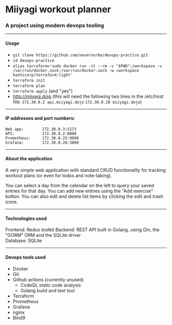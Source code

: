 # Miiyagi workout planner
### A project using modern devops tooling
---

#### Usage

-   `git clone https://github.com/nevernorbo/devops-practice.git`
-   `cd devops-practice`
-   `alias terraform='sudo docker run -it --rm -v "$PWD":/workspace -v /var/run/docker.sock:/var/run/docker.sock -w /workspace hashicorp/terraform:light'`
-   `terraform init`
-   `terraform plan`
-   `terraform apply` (and "yes")
-   http://miiyagi.dojo
    (this will need the following two lines in the /etc/host file:
    `172.30.0.2 api.miiyagi.dojo`
    `172.30.0.20 miiyagi.dojo`)

---

#### IP addresses and port numbers:

```
Web app:        172.30.0.3:5173
API:            172.30.0.2:8080
Prometheus:     172.30.0.25:9090
Grafana:        172.30.0.26:3000
```

---

#### About the application

A very simple web application with standard CRUD functionality for tracking workout plans (or even for todos and note-taking).

You can select a day from the calendar on the left to query your saved entries for that day.
You can add new entries using the "Add exercise" button.
You can also edit and delete list items by clicking the edit and trash icons.

---

#### Technologies used

Frontend: Redux toolkit
Backend: REST API built in Golang, using Gin, the "GORM" ORM and the SQLite driver  
Database: SQLite

---

#### Devops tools used

-   Docker
-   Git
-   Github actions (currently unused)
    -   CodeQL static code analysis
    -   Golang build and test tool
-   Terraform
-   Prometheus
-   Grafana
-   nginx
-   Bind9
